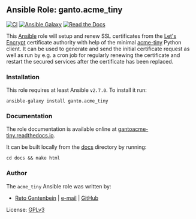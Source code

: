## Ansible Role: ganto.acme_tiny

[![CI](https://github.com/ganto/ansible-acme_tiny/workflows/CI/badge.svg?event=push)](https://github.com/ganto/ansible-acme_tiny/actions?query=workflow%3ACI)
[![Ansible Galaxy](http://img.shields.io/badge/ansible--galaxy-ganto.acme__tiny-blue.svg?style=flat&logo=ansible)](https://galaxy.ansible.com/ganto/acme_tiny)
[![Read the Docs](https://img.shields.io/badge/docs-gantoacme--tiny-darkblue.svg?style=flat&logo=read-the-docs)](https://gantoacme-tiny.readthedocs.io/)

This [Ansible](https://ansible.com) role will setup and renew SSL certificates
from the [Let's Encrypt](https://letsencrypt.org) certificate authority with
help of the minimal [acme-tiny](https://github.com/diafygi/acme-tiny) Python
client. It can be used to generate and send the initial certificate request as
well as run by e.g. a cron job for regularly renewing the certificate and
restart the secured services after the certificate has been replaced.


### Installation

This role requires at least Ansible `v2.7.0`. To install it run:

```Shell
ansible-galaxy install ganto.acme_tiny
```


### Documentation

The role documentation is available online at [gantoacme-tiny.readthedocs.io](https://gantoacme-tiny.readthedocs.io).

It can be built locally from the [docs](docs/) directory by running:
```Shell
cd docs && make html
```


### Author

The `acme_tiny` Ansible role was written by:

- [Reto Gantenbein](https://linuxmonk.ch/) | [e-mail](mailto:reto.gantenbein@linuxmonk.ch) | [GitHub](https://github.com/ganto)

License: [GPLv3](https://tldrlegal.com/license/gnu-general-public-license-v3-%28gpl-3%29)
